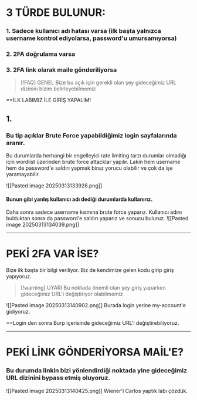 
# 3 TÜRDE BULUNUR:
### 1. Sadece kullanıcı adı hatası varsa (ilk başta yalnızca username kontrol ediyolarsa, password'u umursamıyorsa)
### 2. 2FA doğrulama varsa 
### 3. 2FA link olarak maile gönderiliyorsa



>[!FAQ] GENEL
>Bize bu açık için gerekli olan şey gideceğimiz URL dizinini bizim belirleyebilmemiz



==İLK LABIMIZ İLE GİRİŞ YAPALIM!

## 1. 
### Bu tip açıklar Brute Force yapabildiğimiz login sayfalarında aranır.
Bu durumlarda herhangi bir engelleyici rate limiting tarzı durumlar olmadığı için wordlist üzerinden brute force attacklar yapılır.
Lakin hem username hem de password'e saldırı yapmak biraz yorucu olabilir ve çok da işe yaramayabilir.

![[Pasted image 20250313133926.png]]

#### Bunun gibi yanlış kullanıcı adı dediği durumlarda kullanırız.
Daha sonra sadece username kısmına brute force yaparız.
Kullanıcı adını bulduktan sonra da password'e saldırı yaparız ve sonucu buluruz.
![[Pasted image 20250313134039.png]]

---
# PEKİ 2FA VAR İSE?

Bize ilk başta bir bilgi veriliyor. Biz de kendimize gelen kodu girip giriş yapıyoruz. 

>[!warning] UYARI
>Bu noktada önemli olan şey giriş yaparken gideceğimiz URL'i değiştiriyor olabilmemiz 

![[Pasted image 20250313140902.png]]
Burada login yerine my-account'e gidiyoruz.


==Login den sonra Burp içerisinde gideceğimiz URL'i değiştirebiliyoruz.

---

# PEKİ LİNK GÖNDERİYORSA MAİL'E?

### Bu durumda linkin bizi yönlendirdiği noktada yine gideceğimiz URL dizinini bypass etmiş oluyoruz.

![[Pasted image 20250313140425.png]]
Wiener'i Carlos yaptık labı çözdük.


